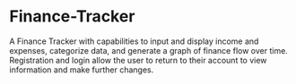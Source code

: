 # Finance-Tracker
A Finance Tracker with capabilities to input and display income and expenses, categorize data, and generate a graph of finance flow over time. Registration and login allow the user to return to their account to view information and make further changes.
